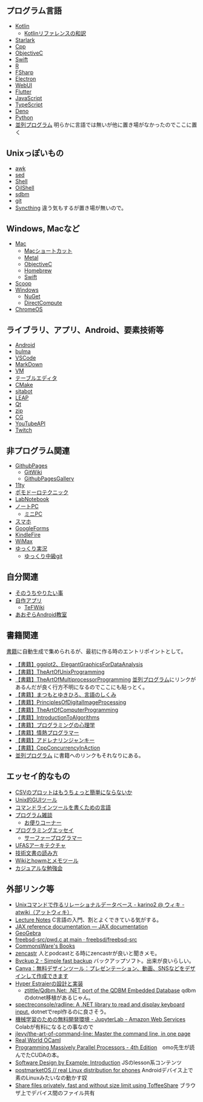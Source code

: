 ## プログラム言語

- [Kotlin](Kotlin)
   - [Kotlinリファレンスの和訳](Kotlin%E3%83%AA%E3%83%95%E3%82%A1%E3%83%AC%E3%83%B3%E3%82%B9%E3%81%AE%E5%92%8C%E8%A8%B3)
- [Starlark](Starlark)
- [Cpp](Cpp)
- [ObjectiveC](ObjectiveC)
- [Swift](Swift)
- [R](R)
- [FSharp](FSharp)
- [Electron](Electron)
- [WebUI](WebUI)
- [Flutter](Flutter)
- [JavaScript](JavaScript)
- [TypeScript](TypeScript)
- [Deno](Deno)
- [Python](Python)
- [並列プログラム](%E4%B8%A6%E5%88%97%E3%83%97%E3%83%AD%E3%82%B0%E3%83%A9%E3%83%A0) 明らかに言語では無いが他に置き場がなかったのでここに置く

## Unixっぽいもの

- [awk](awk)
- [sed](sed)
- [Shell](Shell)
- [OilShell](OilShell)
- [sdbm](sdbm)
- [git](git)
- [Syncthing](Syncthing) 違う気もするが置き場が無いので。

## Windows, Macなど

- [Mac](Mac)
   - [Macショートカット](Mac%E3%82%B7%E3%83%A7%E3%83%BC%E3%83%88%E3%82%AB%E3%83%83%E3%83%88)
   - [Metal](Metal)
   - [ObjectiveC](ObjectiveC)
   - [Homebrew](Homebrew)
   - [Swift](Swift)
- [Scoop](Scoop)
- [Windows](Windows)
  - [NuGet](NuGet)
  - [DirectCompute](DirectCompute)
- [ChromeOS](ChromeOS)

## ライブラリ、アプリ、Android、要素技術等

- [Android](Android)
- [bulma](bulma)
- [VSCode](VSCode)
- [MarkDown](MarkDown)
- [VM](VM)
- [テーブルエディタ](%E3%83%86%E3%83%BC%E3%83%96%E3%83%AB%E3%82%A8%E3%83%87%E3%82%A3%E3%82%BF)
- [CMake](CMake)
- [sitabot](sitabot)
- [LEAP](LEAP)
- [Qt](Qt)
- [zip](zip)
- [CG](CG)
- [YouTubeAPI](YouTubeAPI)
- [Twitch](Twitch)

## 非プログラム関連

- [GithubPages](GithubPages)
  - [GitWiki](GitWiki)
  - [GithubPagesGallery](GithubPagesGallery)
- [11ty](11ty)
- [ポモドーロテクニック](%E3%83%9D%E3%83%A2%E3%83%89%E3%83%BC%E3%83%AD%E3%83%86%E3%82%AF%E3%83%8B%E3%83%83%E3%82%AF)
- [LabNotebook](LabNotebook)
- [ノートPC](%E3%83%8E%E3%83%BC%E3%83%88PC)
  - [ミニPC](%E3%83%9F%E3%83%8BPC)
- [スマホ](%E3%82%B9%E3%83%9E%E3%83%9B)
- [GoogleForms](GoogleForms)
- [KindleFire](KindleFire)
- [WiMax](WiMax)
- [ゆっくり実況](%E3%82%86%E3%81%A3%E3%81%8F%E3%82%8A%E5%AE%9F%E6%B3%81)
  - [ゆっくり中級git](%E3%82%86%E3%81%A3%E3%81%8F%E3%82%8A%E4%B8%AD%E7%B4%9Agit)

## 自分関連

- [そのうちやりたい事](%E3%81%9D%E3%81%AE%E3%81%86%E3%81%A1%E3%82%84%E3%82%8A%E3%81%9F%E3%81%84%E4%BA%8B)
- [自作アプリ](%E8%87%AA%E4%BD%9C%E3%82%A2%E3%83%97%E3%83%AA)
  - [TeFWiki](TeFWiki)
- [あおぞらAndroid教室](%E3%81%82%E3%81%8A%E3%81%9E%E3%82%89Android%E6%95%99%E5%AE%A4)

## 書籍関連

[書籍](%E6%9B%B8%E7%B1%8D)に自動生成で集められるが、最初に作る時のエントリポイントとして。

- [【書籍】ggplot2、ElegantGraphicsForDataAnalysis](%E3%80%90%E6%9B%B8%E7%B1%8D%E3%80%91ggplot2%E3%80%81ElegantGraphicsForDataAnalysis)
- [【書籍】TheArtOfUnixProgramming](%E3%80%90%E6%9B%B8%E7%B1%8D%E3%80%91TheArtOfUnixProgramming)
- [【書籍】TheArtOfMultiprocessorProgramming](%E3%80%90%E6%9B%B8%E7%B1%8D%E3%80%91TheArtOfMultiprocessorProgramming) [並列プログラム](%E4%B8%A6%E5%88%97%E3%83%97%E3%83%AD%E3%82%B0%E3%83%A9%E3%83%A0)にリンクがあるんだが良く行方不明になるのでここにも貼っとく。
- [【書籍】まつもとゆきひろ、言語のしくみ](%E3%80%90%E6%9B%B8%E7%B1%8D%E3%80%91%E3%81%BE%E3%81%A4%E3%82%82%E3%81%A8%E3%82%86%E3%81%8D%E3%81%B2%E3%82%8D%E3%80%81%E8%A8%80%E8%AA%9E%E3%81%AE%E3%81%97%E3%81%8F%E3%81%BF)
- [【書籍】PrinciplesOfDigitalImageProcessing](%E3%80%90%E6%9B%B8%E7%B1%8D%E3%80%91PrinciplesOfDigitalImageProcessing)
- [【書籍】TheArtOfComputerProgramming](%E3%80%90%E6%9B%B8%E7%B1%8D%E3%80%91TheArtOfComputerProgramming)
- [【書籍】IntroductionToAlgorithms](%E3%80%90%E6%9B%B8%E7%B1%8D%E3%80%91IntroductionToAlgorithms)
- [【書籍】プログラミングの心理学](%E3%80%90%E6%9B%B8%E7%B1%8D%E3%80%91%E3%83%97%E3%83%AD%E3%82%B0%E3%83%A9%E3%83%9F%E3%83%B3%E3%82%B0%E3%81%AE%E5%BF%83%E7%90%86%E5%AD%A6)
- [【書籍】情熱プログラマー](%E3%80%90%E6%9B%B8%E7%B1%8D%E3%80%91%E6%83%85%E7%86%B1%E3%83%97%E3%83%AD%E3%82%B0%E3%83%A9%E3%83%9E%E3%83%BC)
- [【書籍】アドレナリンジャンキー](%E3%80%90%E6%9B%B8%E7%B1%8D%E3%80%91%E3%82%A2%E3%83%89%E3%83%AC%E3%83%8A%E3%83%AA%E3%83%B3%E3%82%B8%E3%83%A3%E3%83%B3%E3%82%AD%E3%83%BC)
- [【書籍】CppConcurrencyInAction](%E3%80%90%E6%9B%B8%E7%B1%8D%E3%80%91CppConcurrencyInAction)
- [並列プログラム](%E4%B8%A6%E5%88%97%E3%83%97%E3%83%AD%E3%82%B0%E3%83%A9%E3%83%A0) に書籍へのリンクもそれなりにある。

## エッセイ的なもの

- [CSVのプロットはもうちょっと簡単にならないか](CSV%E3%81%AE%E3%83%97%E3%83%AD%E3%83%83%E3%83%88%E3%81%AF%E3%82%82%E3%81%86%E3%81%A1%E3%82%87%E3%81%A3%E3%81%A8%E7%B0%A1%E5%8D%98%E3%81%AB%E3%81%AA%E3%82%89%E3%81%AA%E3%81%84%E3%81%8B)
- [Unix的GUIツール](Unix%E7%9A%84GUI%E3%83%84%E3%83%BC%E3%83%AB)
- [コマンドラインツールを書くための言語](%E3%82%B3%E3%83%9E%E3%83%B3%E3%83%89%E3%83%A9%E3%82%A4%E3%83%B3%E3%83%84%E3%83%BC%E3%83%AB%E3%82%92%E6%9B%B8%E3%81%8F%E3%81%9F%E3%82%81%E3%81%AE%E8%A8%80%E8%AA%9E)
- [プログラム雑談](%E3%83%97%E3%83%AD%E3%82%B0%E3%83%A9%E3%83%A0%E9%9B%91%E8%AB%87)
   - [お便りコーナー](%E3%81%8A%E4%BE%BF%E3%82%8A%E3%82%B3%E3%83%BC%E3%83%8A%E3%83%BC)
- [プログラミングエッセイ](%E3%83%97%E3%83%AD%E3%82%B0%E3%83%A9%E3%83%9F%E3%83%B3%E3%82%B0%E3%82%A8%E3%83%83%E3%82%BB%E3%82%A4)
   - [サーファープログラマー](%E3%82%B5%E3%83%BC%E3%83%95%E3%82%A1%E3%83%BC%E3%83%97%E3%83%AD%E3%82%B0%E3%83%A9%E3%83%9E%E3%83%BC)
- [UFASアーキテクチャ](UFAS%E3%82%A2%E3%83%BC%E3%82%AD%E3%83%86%E3%82%AF%E3%83%81%E3%83%A3)
- [技術文書の読み方](%E6%8A%80%E8%A1%93%E6%96%87%E6%9B%B8%E3%81%AE%E8%AA%AD%E3%81%BF%E6%96%B9)
- [Wikiとhowmとメモツール](Wiki%E3%81%A8howm%E3%81%A8%E3%83%A1%E3%83%A2%E3%83%84%E3%83%BC%E3%83%AB)
- [カジュアルな勉強会](%E3%82%AB%E3%82%B8%E3%83%A5%E3%82%A2%E3%83%AB%E3%81%AA%E5%8B%89%E5%BC%B7%E4%BC%9A)

## 外部リンク等

- [Unixコマンドで作るリレーショナルデータベース - karino2 @ ウィキ - atwiki（アットウィキ）](https://w.atwiki.jp/karino2/pages/42.html)
- [Lecture Notes](https://tcs.c.titech.ac.jp/csbook/c_lang/index.html) C言語の入門、割とよくできている気がする。
- [JAX reference documentation — JAX documentation](https://jax.readthedocs.io/en/latest/index.html)
- [GeoGebra](GeoGebra)
- [freebsd-src/pwd.c at main · freebsd/freebsd-src](https://github.com/freebsd/freebsd-src/blob/main/bin/pwd/pwd.c)
- [CommonsWare's Books](https://commonsware.com/catalog)
- [zencastr](https://zencastr.com/) 人とpodcastとる時にzencastrが良いと聞きメモ。
- [Bvckup 2 - Simple fast backup](https://bvckup2.com/) バックアップソフト。出来が良いらしい。
- [Canva：無料デザインツール：プレゼンテーション、動画、SNSなどをデザインして作成できます](https://www.canva.com/ja_jp/)
- [Hyper Estraierの設計と実装](https://www.slideshare.net/rawwell/hyper-estraier-presentation)
   - [ztittle/Qdbm.Net: .NET port of the QDBM Embedded Database](https://github.com/ztittle/Qdbm.Net) qdbmのdotnet移植があるじゃん。
- [spectreconsole/radline: A .NET library to read and display keyboard input.](https://github.com/spectreconsole/radline) dotnetでrepl作るのに良さそう。
- [機械学習のための無料開発環境 - JupyterLab - Amazon Web Services](https://aws.amazon.com/jp/sagemaker/studio-lab/) Colabが有料になるとの事なので
- [jlevy/the-art-of-command-line: Master the command line, in one page](https://github.com/jlevy/the-art-of-command-line)
- [Real World OCaml](https://dev.realworldocaml.org/toc.html)
- [Programming Massively Parallel Processors - 4th Edition](https://www.elsevier.com/books/programming-massively-parallel-processors/hwu/978-0-323-91231-0)　omo先生が読んでたCUDAの本。
- [Software Design by Example: Introduction](https://third-bit.com/sdxjs/introduction/) JSのlesson系コンテンツ
- [postmarketOS // real Linux distribution for phones](https://postmarketos.org/) Androidデバイス上で素のLinuxみたいなの動かす奴
- [Share files privately, fast and without size limit using ToffeeShare](https://toffeeshare.com/) ブラウザ上でデバイス間のファイル共有